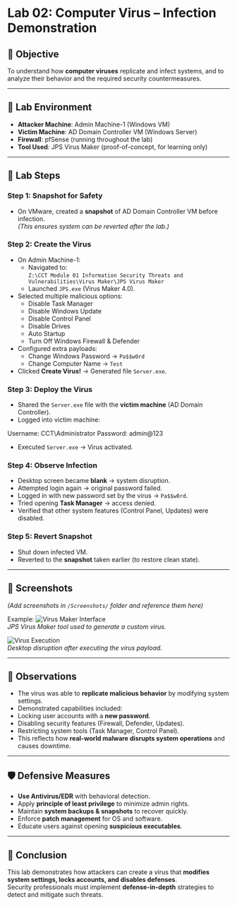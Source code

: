 # Lab 02: Computer Virus – Infection Demonstration

## 🎯 Objective
To understand how **computer viruses** replicate and infect systems, and to analyze their behavior and the required security countermeasures.

---

## 🧪 Lab Environment
- **Attacker Machine**: Admin Machine-1 (Windows VM)
- **Victim Machine**: AD Domain Controller VM (Windows Server)
- **Firewall**: pfSense (running throughout the lab)
- **Tool Used**: JPS Virus Maker (proof-of-concept, for learning only)

---

## 📝 Lab Steps

### Step 1: Snapshot for Safety
- On VMware, created a **snapshot** of AD Domain Controller VM before infection.  
  *(This ensures system can be reverted after the lab.)*

### Step 2: Create the Virus
- On Admin Machine-1:
  - Navigated to:  
    `Z:\CCT Module 01 Information Security Threats and Vulnerabilities\Virus Maker\JPS Virus Maker`
  - Launched `JPS.exe` (Virus Maker 4.0).
- Selected multiple malicious options:  
  - Disable Task Manager  
  - Disable Windows Update  
  - Disable Control Panel  
  - Disable Drives  
  - Auto Startup  
  - Turn Off Windows Firewall & Defender  
- Configured extra payloads:  
  - Change Windows Password → `Pa$$w0rd`  
  - Change Computer Name → `Test`  
- Clicked **Create Virus!** → Generated file `Server.exe`.

### Step 3: Deploy the Virus
- Shared the `Server.exe` file with the **victim machine** (AD Domain Controller).
- Logged into victim machine:  


Username: CCT\Administrator
Password: admin@123

- Executed `Server.exe` → Virus activated.

### Step 4: Observe Infection
- Desktop screen became **blank** → system disruption.
- Attempted login again → original password failed.  
- Logged in with new password set by the virus → `Pa$$w0rd`.
- Tried opening **Task Manager** → access denied.  
- Verified that other system features (Control Panel, Updates) were disabled.

### Step 5: Revert Snapshot
- Shut down infected VM.  
- Reverted to the **snapshot** taken earlier (to restore clean state).

---

## 📸 Screenshots
*(Add screenshots in `/Screenshots/` folder and reference them here)*

Example:
![Virus Maker Interface](../Screenshots/virus_maker.png❤️❤️❤️❤️❤️)  
*JPS Virus Maker tool used to generate a custom virus.*

![Virus Execution](../Screenshots/virus_execution.png❤️❤️❤️❤️❤️)  
*Desktop disruption after executing the virus payload.*

---

## 🔎 Observations
- The virus was able to **replicate malicious behavior** by modifying system settings.
- Demonstrated capabilities included:
- Locking user accounts with a **new password**.
- Disabling security features (Firewall, Defender, Updates).
- Restricting system tools (Task Manager, Control Panel).
- This reflects how **real-world malware disrupts system operations** and causes downtime.

---

## 🛡 Defensive Measures
- **Use Antivirus/EDR** with behavioral detection.  
- Apply **principle of least privilege** to minimize admin rights.  
- Maintain **system backups & snapshots** to recover quickly.  
- Enforce **patch management** for OS and software.  
- Educate users against opening **suspicious executables**.

---

## 📌 Conclusion
This lab demonstrates how attackers can create a virus that **modifies system settings, locks accounts, and disables defenses**.  
Security professionals must implement **defense-in-depth** strategies to detect and mitigate such threats.
